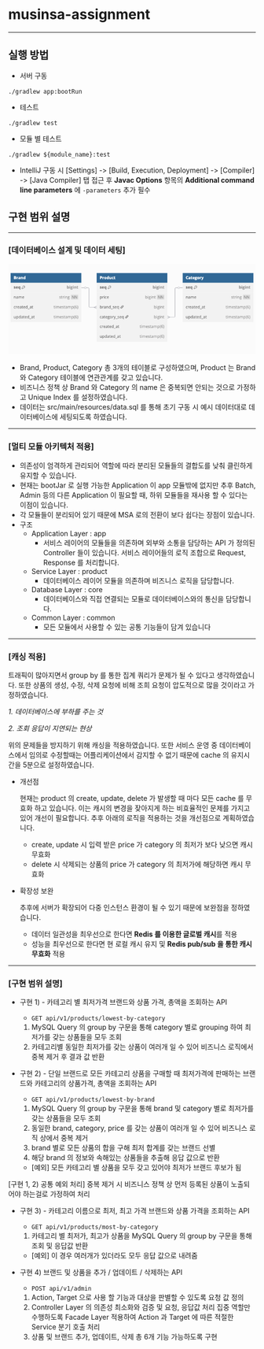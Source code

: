 # musinsa-assignment

---

## 실행 방법

- 서버 구동
```
./gradlew app:bootRun
```

- 테스트
```
./gradlew test
```
- 모듈 별 테스트
```
./gradlew ${module_name}:test
```

- IntelliJ 구동 시
[Settings] -> [Build, Execution, Deployment] -> [Compiler] -> [Java Compiler] 탭 접근 후
**Javac Options** 항목의 **Additional command line parameters** 에 ``-parameters`` 추가 필수

## 구현 범위 설명

---

### [데이터베이스 설계 및 데이터 세팅]
![img.png](img.png)
- Brand, Product, Category 총 3개의 테이블로 구성하였으며, Product 는 Brand 와 Category 테이블에 연관관계를 갖고 있습니다.
- 비즈니스 정책 상 Brand 와 Category 의 name 은 중복되면 안되는 것으로 가정하고 Unique Index 를 설정하였습니다.
- 데이터는 src/main/resources/data.sql 를 통해 초기 구동 시 예시 데이터대로 데이터베이스에 세팅되도록 하였습니다.
---
### [멀티 모듈 아키텍처 적용]
- 의존성이 엄격하게 관리되어 역할에 따라 분리된 모듈들의 결합도를 낮춰 클린하게 유지할 수 있습니다.
- 현재는 bootJar 로 실행 가능한 Application 이 app 모듈밖에 없지만 추후 Batch, Admin 등의 다른 Application 이 필요할 때,
  하위 모듈들을 재사용 할 수 있다는 이점이 있습니다.
- 각 모듈들이 분리되어 있기 때문에 MSA 로의 전환이 보다 쉽다는 장점이 있습니다.
- 구조
    - Application Layer : app
        - 서비스 레이어의 모듈들을 의존하며 외부와 소통을 담당하는 API 가 정의된 Controller 들이 있습니다. 서비스 레이어들의 로직 조합으로 Request, Response 를 처리합니다.
    - Service Layer : product
        - 데이터베이스 레이어 모듈을 의존하며 비즈니스 로직을 담당합니다.
    - Database Layer : core
        - 데이터베이스와 직접 연결되는 모듈로 데이터베이스와의 통신을 담당합니다.
    - Common Layer : common
        - 모든 모듈에서 사용할 수 있는 공통 기능들이 담겨 있습니다
---
### [캐싱 적용]

트래픽이 많아지면서 group by 를 통한 집계 쿼리가 문제가 될 수 있다고 생각하였습니다.
또한 상품의 생성, 수정, 삭제 요청에 비해 조희 요청이 압도적으로 많을 것이라고 가정하였습니다.

*1. 데이터베이스에 부하를 주는 것*

*2. 조회 응답이 지연되는 현상*

위의 문제들을 방지하기 위해 캐싱을 적용하였습니다.
또한 서비스 운영 중 데이터베이스에서 임의로 수정할때는 어플리케이션에서 감지할 수 없기 때문에
cache 의 유지시간을 5분으로 설정하였습니다.

- 개선점

  현재는 product 의 create, update, delete 가 발생할 때 마다 모든 cache 를 무효화 하고 있습니다.
  이는 캐시의 변경을 잦아지게 하는 비효율적인 문제를 가지고 있어 개선이 필요합니다.
  추후 아래의 로직을 적용하는 것을 개선점으로 계획하였습니다. 
  - create, update 시 입력 받은 price 가 category 의 최저가 보다 낮으면 캐시 무효화
  - delete 시 삭제되는 상품의 price 가 category 의 최저가에 해당하면 캐시 무효화
  
- 확장성 보완

  추후에 서버가 확장되어 다중 인스턴스 환경이 될 수 있기 때문에 보완점을 정하였습니다.
  - 데이터 일관성을 최우선으로 한다면 **Redis 를 이용한 글로벌 캐시**를 적용
  - 성능을 최우선으로 한다면 현 로컬 캐시 유지 및 **Redis pub/sub 을 통한 캐시 무효화** 적용

---
### [구현 범위 설명]
- 구현 1) - 카테고리 별 최저가격 브랜드와 상품 가격, 총액을 조회하는 API 
  - ``GET api/v1/products/lowest-by-category``
  1. MySQL Query 의 group by 구문을 통해 category 별로 grouping 하여 최저가를 갖는 상품들을 모두 조회
  2. 카테고리별 동일한 최저가를 갖는 상품이 여러개 일 수 있어 비즈니스 로직에서 중복 제거 후 결과 값 반환


- 구현 2) - 단일 브랜드로 모든 카테고리 상품을 구매할 때 최저가격에 판매하는 브랜드와 카테고리의 상품가격, 총액을
  조회하는 API 
  - ``GET api/v1/products/lowest-by-brand``
  1. MySQL Query 의 group by 구문을 통해 brand 및 category 별로 최저가를 갖는 상품들을 모두 조회
  2. 동일한 brand, category, price 를 갖는 상품이 여러개 일 수 있어 비즈니스 로직 상에서 중복 제거
  3. brand 별로 모든 상품의 합을 구해 최저 합계를 갖는 브랜드 선별
  4. 해당 brand 의 정보와 속해있는 상품들을 추출해 응답 값으로 반환
  - [예외] 모든 카테고리 별 상품을 모두 갖고 있어야 최저가 브랜드 후보가 됨  


[구현 1, 2) 공통 예외 처리]
중복 제거 시 비즈니스 정책 상 먼저 등록된 상품이 노출되어야 하는걸로 가정하여 처리


- 구현 3) - 카테고리 이름으로 최저, 최고 가격 브랜드와 상품 가격을 조회하는 API 
  - ``GET api/v1/products/most-by-category``
  1. 카테고리 별 최저가, 최고가 상품을 MySQL Query 의 group by 구문을 통해 조회 및 응답값 반환
  - [예외] 이 경우 여러개가 있더라도 모두 응답 값으로 내려줌


- 구현 4) 브랜드 및 상품을 추가 / 업데이트 / 삭제하는 API
  - ``POST api/v1/admin``
  1. Action, Target 으로 사용 할 기능과 대상을 판별할 수 있도록 요청 값 정의
  2. Controller Layer 의 의존성 최소화와 검증 및 요청, 응답값 처리 집중 역할만 수행하도록 Facade Layer 적용하여 Action 과 Target 에 따른 적절한 Service 분기 호출 처리
  3. 상품 및 브랜드 추가, 업데이트, 삭제 총 6개 기능 가능하도록 구현